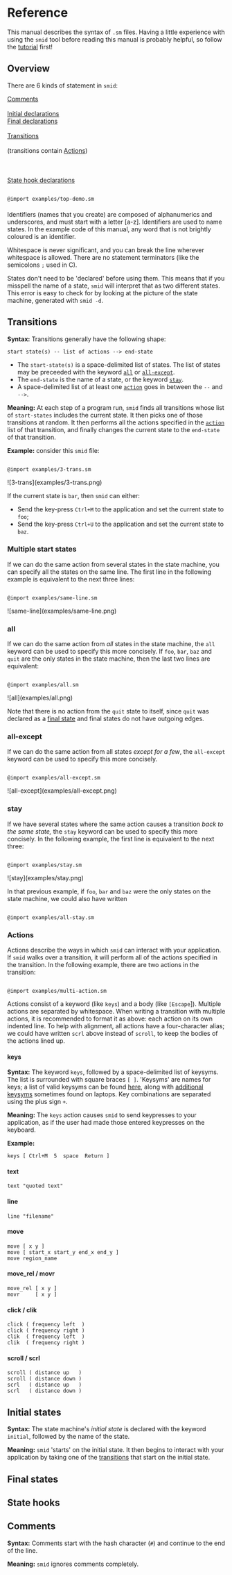 # Reference

This manual describes the syntax of `.sm` files. Having a little
experience with using the `smid` tool before reading this manual is
probably helpful, so follow the [tutorial](/smid/tutorial.html) first!

## Overview

There are 6 kinds of statement in `smid`:

<div id="contents">
<p>
<a href="#comments">Comments</a>
<br />
<br />
<a href="#initial-declarations">Initial declarations</a>
<br />
<a href="#final-declarations">Final declarations</a>
<br />
<br />
<a href="#transitions">Transitions</a>
<br />
<br />
(transitions contain <a href="#actions">Actions</a>)
<br />
<br />
<br />
<br />
<a href="#state-hook-declarations">State hook declarations</a>
</p>
</div>
<div class="block" id="top-demo"><code>
@import examples/top-demo.sm
</code></div>

<p style="clear: both; margin-bottom: 20px;"></p>

Identifiers (names that you create) are composed of alphanumerics and
underscores, and must start with a letter [a-z]. Identifiers are used
to name states. In the example code of this manual, any word that
is not brightly coloured is an identifier.

Whitespace is never significant, and you can break the line wherever
whitespace is allowed. There are no statement terminators (like the
semicolons `;` used in C).

States don't need to be 'declared' before using them.  This means that
if you misspell the name of a state, `smid` will interpret that as two
different states. This error is easy to check for by looking at the
picture of the state machine, generated with `smid -d`.



<h2 id="transitions">Transitions</h2>

**Syntax:** Transitions generally have the following shape:

    start state(s) -- list of actions --> end-state

* The `start-state(s)` is a space-delimited list of states. The list
  of states may be preceeded with the keyword [`all`](#all) or
  [`all-except`](#all-except).
* The `end-state` is the name of a state, or the keyword
  [`stay`](#stay).
* A space-delimited list of at least one [`action`](#actions) goes in
  between the `--` and `-->`.

**Meaning:** At each step of a program run, `smid` finds all
transitions whose list of `start-states` includes the current state.
It then picks one of those transitions at random.  It then performs
all the actions specified in the [`action`](#actions) list of that
transition, and finally changes the current state to the `end-state`
of that transition.

**Example:** consider this `smid` file:

<p class="block"><code>
@import examples/3-trans.sm
</code></p>
![3-trans](examples/3-trans.png)

If the current state is `bar`, then `smid` can either:

* Send the key-press `Ctrl+M` to the application and set the current
  state to `foo`;
* Send the key-press `Ctrl+U` to the application and set the current
  state to `baz`.


<h3 id="multiple">Multiple start states</h3>

If we can do the same action from several states in the state machine,
you can specify all the states on the same line. The first line in the
following example is equivalent to the next three lines:

<p class="block"><code>
@import examples/same-line.sm
</code></p>
![same-line](examples/same-line.png)


<h3 id="all">all</h3>

If we can do the same action from *all* states in the state machine,
 the `all` keyword can be used to specify this more concisely. If
 `foo`, `bar`, `baz` and `quit` are the only states in the state
 machine, then the last two lines are equivalent:

<p class="block"><code>
@import examples/all.sm
</code></p>
![all](examples/all.png)

Note that there is no action from the `quit` state to itself, since
`quit` was declared as a [final state](#final-declarations) and final
states do not have outgoing edges.

<h3 id="all-except">all-except</h3>

If we can do the same action from all states *except for a few*, the
`all-except` keyword can be used to specify this more concisely.

<p class="block"><code>
@import examples/all-except.sm
</code></p>
![all-except](examples/all-except.png)


<h3 id="stay">stay</h3>

If we have several states where the same action causes a transition
*back to the same state,* the `stay` keyword can be used to specify
this more concisely. In the following example, the first line is
equivalent to the next three:

<p class="block"><code>
@import examples/stay.sm
</code></p>
![stay](examples/stay.png)

In that previous example, if `foo`, `bar` and `baz` were the only
states on the state machine, we could also have written

<p class="block"><code>
@import examples/all-stay.sm
</code></p>


<h3 id="actions">Actions</h3>

Actions describe the ways in which `smid` can interact with your
application. If `smid` walks over a transition, it will perform all of
the actions specified in the transition. In the following example,
there are two actions in the transition:

<p class="block"><code>
@import examples/multi-action.sm
</code></p>

Actions consist of a keyword (like `keys`) and a body (like
`[Escape`]).  Multiple actions are separated by whitespace. When
writing a transition with multiple actions, it is recommended to
format it as above: each action on its own indented line. To help with
alignment, all actions have a four-character alias; we could have
written `scrl` above instead of `scroll`, to keep the bodies of the
actions lined up.


<h4 id="keys">keys</h4>

**Syntax:** The keyword `keys`, followed by a space-delimited list of
keysyms. The list is surrounded with square braces `[ ]`. 'Keysyms'
are names for keys; a list of valid keysyms can be found
[here](http://wiki.linuxquestions.org/wiki/List_of_KeySyms), along
with [additional
keysyms](http://wiki.linuxquestions.org/wiki/XF86_keyboard_symbols)
sometimes found on laptops. Key combinations are separated using the
plus sign `+`.

**Meaning:** The `keys` action causes `smid` to send keypresses to your
application, as if the user had made those entered keypresses on the
keyboard.

**Example:**

    keys [ Ctrl+M  5  space  Return ]




<h4 id="text">text</h4>

    text "quoted text"



<h4 id="line">line</h4>

    line "filename"


<h4 id="move">move</h4>

    move [ x y ]
    move [ start_x start_y end_x end_y ]
    move region_name



<h4 id="move-rel">move_rel / movr</h4>

    move_rel [ x y ]
    movr     [ x y ]




<h4 id="click">click / clik</h4>

    click ( frequency left  )
    click ( frequency right )
    clik  ( frequency left  )
    clik  ( frequency right )





<h4 id="scroll">scroll / scrl</h4>

    scroll ( distance up   )
    scroll ( distance down )
    scrl   ( distance up   )
    scrl   ( distance down )










<h2 id="initial-declarations">Initial states</h2>

**Syntax:** The state machine's *initial state* is declared with the
keyword `initial`, followed by the name of the state.

**Meaning:** `smid` 'starts' on the initial state. It then begins to
interact with your application by taking one of the
[transitions](#transitions) that start on the initial state.



<h2 id="final-declarations">Final states</h2>



<h2 id="state-hook-declarations">State hooks</h2>



<h2 id="comments">Comments</h2>

**Syntax:** Comments start with the hash character (`#`) and continue
to the end of the line.

**Meaning:** `smid` ignores comments completely.


